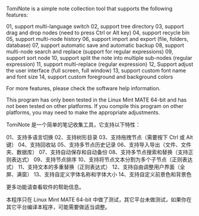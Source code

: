 TomiNote is a simple note collection tool that supports the following features:

01, support multi-language switch
02, support tree directory
03, support drag and drop nodes (need to press Ctrl or Alt key)
04, support recycle bin
05, support multi-node history
06, support import and export (file, folders, database)
07, support automatic save and automatic backup
08, support multi-node search and replace (support for regular expressions)
09, support sort node
10, support split the note into multiple sub-nodes (regular expression)
11, support multi-replace (regular expression)
12, Support adjust the user interface (full screen, full window)
13, support custom font name and font size
14, support custom foreground and background colors

For more features, please check the software help information.

This program has only been tested in the Linux Mint MATE 64-bit and has not been tested on other platforms. If you compile this program on other platforms, you may need to make the appropriate adjustments.



TomiNote 是一个简单的笔记收集工具，它支持以下特性：

01、支持多语言切换
02、支持树形目录
03、支持拖拽节点（需要按下 Ctrl 或 Alt 键）
04、支持回收站
05、支持多节点历史记录
06、支持导入导出（文件、文件夹、数据库）
07、支持自动保存和自动备份
08、支持多节点搜索和替换（支持正则表达式）
09、支持节点排序
10、支持将节点文本分割为多个子节点（正则表达式）
11、支持文本的多重替换（正则表达式）
12、支持自由调整用户界面（全屏、满窗）
13、支持自定义字体名称和字体大小
14、支持自定义前景色和背景色

更多功能请查看软件的帮助信息。

本程序只在 Linux Mint MATE 64-bit 中做了测试，其它平台未做测试，如果你在其它平台编译本程序，可能需要做适当调整。


